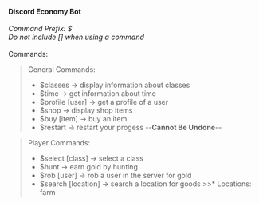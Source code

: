 **Discord Economy Bot**\
\
*Command Prefix: $*\
*Do not include [] when using a command*\
\
Commands:
>General Commands:
>* $classes -> display information about classes
> * $time -> get information about time
> * $profile [user] -> get a profile of a user
> * $shop -> display shop items
> * $buy [item] -> buy an item
> * $restart -> restart your progess --**Cannot Be Undone**--

> Player Commands:
>* $select [class] -> select a class
>* $hunt -> earn gold by hunting 
>* $rob [user] -> rob a user in the server for gold
>* $search [location] -> search a location for goods
    >>* Locations: farm

